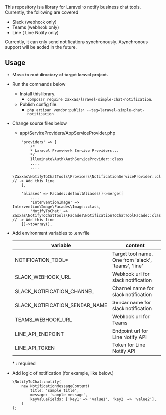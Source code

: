 This repository is a library for Laravel to notify business chat tools.
Currently, the following are covered
- Slack (webhook only)
- Teams (webhook only)
- Line ( Line Notify only)

Currently, it can only send notifications synchronously.
Asynchronous support will be added in the future.

## Usage
- Move to root directory of target laravel project.
- Run the commands below
    - Install this library.
        - `composer require zaxxas/laravel-simple-chat-notification`.
    - Publish config file.
        - `php artisan vendor:publish --tag=laravel-simple-chat-notification`
- Change source files below
    - app/ServiceProviders/AppServiceProvider.php
    ```
        'providers' => [
            /*
            * Laravel Framework Service Providers...
            */
            Illuminate\Auth\AuthServiceProvider::class,
            ....
            ....
            \Zaxxas\NotifyToChatTools\Providers\NotificationServiceProvider::class, // -> Add this line
        ],

        'aliases' => Facade::defaultAliases()->merge([
            ....
            'InterventionImage' => Intervention\Image\Facades\Image::class,
            'NotifyToChat' => Zaxxas\NotifyToChatTools\Facades\NotificationToChatToolFacade::class, // -> Add this line
        ])->toArray(),
    ```
- Add environment variables to .env file

    |  variable  |  content  |
    | ---- | ---- |
    |  NOTIFICATION_TOOL* |  Target tool name. One from 'slack', 'teams', 'line'  |
    |  SLACK_WEBHOOK_URL |  Webhook url for slack notification  |
    |  SLACK_NOTIFICATION_CHANNEL |  Channel name for slack notification  |
    |  SLACK_NOTIFICATION_SENDAR_NAME |  Sendar name for slack notification  |
    |  TEAMS_WEBHOOK_URL |  Webhook url for Teams  |
    |  LINE_API_ENDPOINT |  Endpoint url for Line Notify API  |
    |  LINE_API_TOKEN |  Token for Line Notify API |
    
    \* : required

- Add logic of notification (for example, like below.)
    ```
    \NotifyToChat::notify(
        new NotificationMessageContent(
            title: 'sample title',
            message: 'sample message',
            keyValueFields: ['key1' => 'value1', 'key2' => 'value2'],
        )
    );
